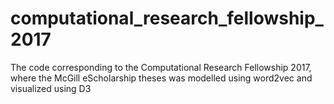 # computational_research_fellowship_2017
The code corresponding to the Computational Research Fellowship 2017, where the McGill eScholarship theses was modelled using word2vec and visualized using D3
